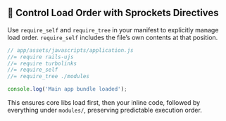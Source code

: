 ## 📂 Control Load Order with Sprockets Directives
Use `require_self` and `require_tree` in your manifest to explicitly manage load order. `require_self` includes the file’s own contents at that position.

```js
// app/assets/javascripts/application.js
//= require rails-ujs
//= require turbolinks
//= require_self
//= require_tree ./modules

console.log('Main app bundle loaded');
```

This ensures core libs load first, then your inline code, followed by everything under `modules/`, preserving predictable execution order.